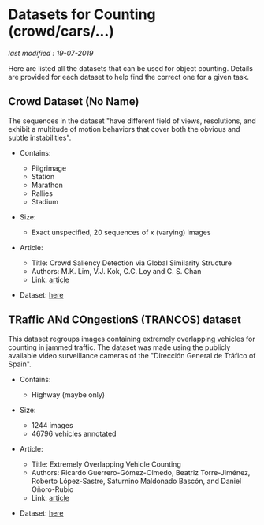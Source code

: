 # Datasets for Counting (crowd/cars/...)

_last modified : 19-07-2019_

Here are listed all the datasets that can be used for object counting. Details are provided for each dataset to help find the correct one for a given task.

## Crowd Dataset (No Name)

The sequences in the dataset "have different field of views, resolutions, and exhibit a multitude of motion behaviors that cover both the obvious and subtle instabilities".

- Contains:
    - Pilgrimage
    - Station
    - Marathon
    - Rallies
    - Stadium

- Size:
    - Exact unspecified, 20 sequences of x (varying) images

- Article:
    - Title: Crowd Saliency Detection via Global Similarity Structure
    - Authors: M.K. Lim, V.J. Kok, C.C. Loy and C. S. Chan
    - Link: [article](http://personal.ie.cuhk.edu.hk/~ccloy/files/icpr_2014_crowd.pdf)

- Dataset: [here](http://cs-chan.com/downloads_crowd_dataset.html)

## TRaffic ANd COngestionS (TRANCOS) dataset

This dataset regroups images containing extremely overlapping vehicles for counting in jammed traffic. The dataset was made using the publicly available video surveillance cameras of the "Dirección General de Tráfico of Spain".

- Contains:
    - Highway (maybe only)

- Size:
    - 1244 images
    - 46796 vehicles annotated

- Article:
    - Title: Extremely Overlapping Vehicle Counting
    - Authors: Ricardo Guerrero-Gómez-Olmedo, Beatriz Torre-Jiménez, Roberto López-Sastre, Saturnino Maldonado Bascón, and Daniel Oñoro-Rubio
    - Link: [article](http://agamenon.tsc.uah.es/Personales/rlopez/docs/ibpria2015-guerrero.pdf)

- Dataset: [here](http://agamenon.tsc.uah.es/Personales/rlopez/data/trancos/)
